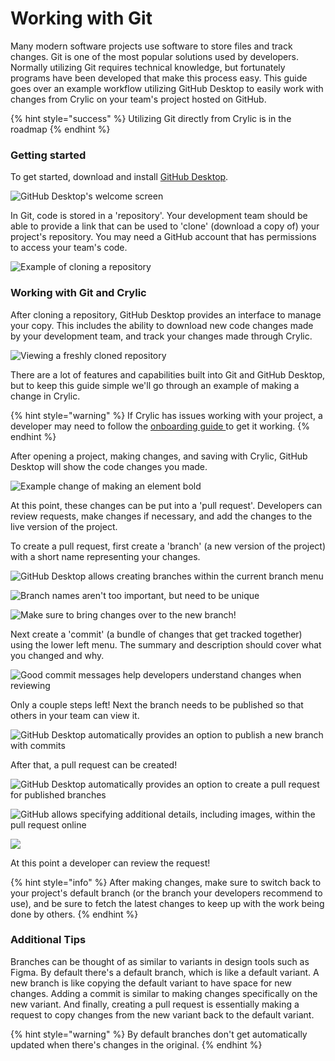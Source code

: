 # Working with Git

Many modern software projects use software to store files and track changes. Git is one of the most popular solutions used by developers. Normally utilizing Git requires technical knowledge, but fortunately programs have been developed that make this process easy. This guide goes over an example workflow utilizing GitHub Desktop to easily work with changes from Crylic on your team's project hosted on GitHub.

{% hint style="success" %}
Utilizing Git directly from Crylic is in the roadmap
{% endhint %}

### Getting started

To get started, download and install [GitHub Desktop](https://desktop.github.com).

![GitHub Desktop's welcome screen](<../.gitbook/assets/image (10).png>)

In Git, code is stored in a 'repository'. Your development team should be able to provide a link that can be used to 'clone' (download a copy of) your project's repository. You may need a GitHub account that has permissions to access your team's code.

![Example of cloning a repository](../.gitbook/assets/image.png)

### Working with Git and Crylic

After cloning a repository, GitHub Desktop provides an interface to manage your copy. This includes the ability to download new code changes made by your development team, and track your changes made through Crylic.

![Viewing a freshly cloned repository](<../.gitbook/assets/image (3).png>)

There are a lot of features and capabilities built into Git and GitHub Desktop, but to keep this guide simple we'll go through an example of making a change in Crylic.

{% hint style="warning" %}
If Crylic has issues working with your project, a developer may need to follow the [onboarding guide ](broken-reference)to get it working.
{% endhint %}

After opening a project, making changes, and saving with Crylic, GitHub Desktop will show the code changes you made.

![Example change of making an element bold](<../.gitbook/assets/image (6).png>)

At this point, these changes can be put into a 'pull request'. Developers can review requests, make changes if necessary, and add the changes to the live version of the project.

To create a pull request, first create a 'branch' (a new version of the project) with a short name representing your changes.

![GitHub Desktop allows creating branches within the current branch menu](<../.gitbook/assets/image (7).png>)

![Branch names aren't too important, but need to be unique](<../.gitbook/assets/image (4).png>)

![Make sure to bring changes over to the new branch!](<../.gitbook/assets/image (5).png>)

Next create a 'commit' (a bundle of changes that get tracked together) using the lower left menu. The summary and description should cover what you changed and why.

![Good commit messages help developers understand changes when reviewing](<../.gitbook/assets/image (2).png>)

Only a couple steps left! Next the branch needs to be published so that others in your team can view it.

![GitHub Desktop automatically provides an option to publish a new branch with commits](<../.gitbook/assets/image (12).png>)

After that, a pull request can be created!

![GitHub Desktop automatically provides an option to create a pull request for published branches](<../.gitbook/assets/image (9).png>)

![GitHub allows specifying additional details, including images, within the pull request online](<../.gitbook/assets/image (1).png>)

![](<../.gitbook/assets/image (11).png>)

At this point a developer can review the request!

{% hint style="info" %}
After making changes, make sure to switch back to your project's default branch (or the branch your developers recommend to use), and be sure to fetch the latest changes to keep up with the work being done by others.
{% endhint %}

### Additional Tips

Branches can be thought of as similar to variants in design tools such as Figma. By default there's a default branch, which is like a default variant. A new branch is like copying the default variant to have space for new changes. Adding a commit is similar to making changes specifically on the new variant. And finally, creating a pull request is essentially making a request to copy changes from the new variant back to the default variant.

{% hint style="warning" %}
By default branches don't get automatically updated when there's changes in the original.
{% endhint %}
